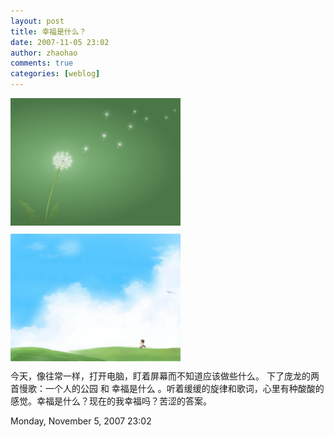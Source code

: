 ```yaml
---
layout: post
title: 幸福是什么？
date: 2007-11-05 23:02
author: zhaohao
comments: true
categories: [weblog]
---
```

<a href="/Media/null.jpg"><img style="margin: 0pt 10px 10px 0pt; cursor: pointer; width: 272px; height: 204px;" src="/Media/null.jpg" alt="" id="BLOGGER_PHOTO_ID_5129375782802949202" border="0" /></a><a href="/Media/skykite.jpg"><img style="margin: 0pt 10px 10px 0pt; cursor: pointer; width: 272px; height: 204px;" src="/Media/skykite.jpg" alt="" id="BLOGGER_PHOTO_ID_5129374541557400642" border="0" /></a><br />
今天，像往常一样，打开电脑，盯着屏幕而不知道应该做些什么。 
下了庞龙的两首慢歌：一个人的公园 和 幸福是什么 。听着缓缓的旋律和歌词，心里有种酸酸的感觉。幸福是什么？现在的我幸福吗？苦涩的答案。

Monday, November 5, 2007 23:02
